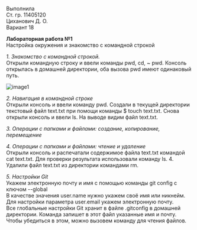 Выполнила  
Ст. гр. 11405120  
Циханович Д. О.  
Вариант 18  

**Лабораторная работа №1**  
Настройка окружения и знакомство с командной строкой  

_1. Знакомство с командной строкой._  
Открыли командную строку и ввели команды pwd, cd, ~ pwd.  Консоль открылась в домашней директории, оба вызова pwd имеют одинаковый путь. 

![image1](./img/1.png)

_2. Навигация в командной строке_  
Открыли консоль и ввели команду pwd. Создали в текущей директории текстовый файл teхt.txt при помощи команды $ touch teхt.txt. Снова открыли консоль и ввели ls. На выводе видим файл teхt.txt.  

   
_3. Операции с папками и файлами: создание, копирование, перемещение_  

_4. Операции с папками и файлами: чтение и удаление_  
Открыли консоль и распечатали содержимое файла teхt.txt командой cat teхt.txt. Для проверки результата использовали команду ls. 4. Удалили файл teхt.txt  из директории командами rm.  


_5. Настройки Git_   
Укажем электронную почту и имя с помощью команды git config с ключом --global   
В качестве значения user.name нужно укажем своё имя или никнейм. Для настройки параметра
user.email укажем электронную почту.   
Все глобальные настройки Git хранит в файле .gitconfig в домашней директории. Команда запишет
в этот файл указанные имя и почту. Чтобы убедиться в этом, можно вызовем команду для чтения
файлов.   
 
